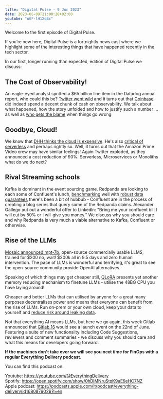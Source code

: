 ```yaml
---
title: "Digital Pulse - 9 Jun 2023"
date: 2023-06-09T21:00:28+02:00
youtube: "uGF-lH1XqBc"
---
```


Welcome to the first episode of Digital Pulse.

If you’re new here, Digital Pulse is a fortnightly news cast where we highlight some of the interesting things that have happened recently in the tech sector.

In our first, longer running than expected, edition of Digital Pulse we discuss:

<!--more-->
  
## The Cost of Observability!
An eagle-eyed analyst spotted a $65 billion line item in the Datadog annual report, who could this be? [Twitter went wild](https://twitter.com/TurnerNovak/status/1654577231937544192/photo/1) and it turns out that [Coinbase](https://blog.pragmaticengineer.com/datadog-65m-year-customer-mystery/) did indeed spend a decent chunk of cash on observability. We talk about what happened, how the story unfolded and how to justify such a number … as well as [who gets the blame](https://thenewstack.io/datadogs-65m-bill-and-why-developers-should-care/) when things go wrong

## Goodbye, Cloud!
We know that [DHH thinks the cloud is expensive](https://world.hey.com/dhh/why-we-re-leaving-the-cloud-654b47e0). He's also [critical of serverless](https://world.hey.com/dhh/don-t-be-fooled-by-serverless-776cd730) and perhaps rightly so. Well, it turns out that the Amazon Prime Video crew may have similar feelings! Again Twitter exploded, as they announced a cost reduction of 90%. Serverless, Microservices or Monoliths what do we do next?

## Rival Streaming schools
Kafka is dominant in the event sourcing game. Redpanda are looking to each some of Confluent's lunch, [benchmarking](https://redpanda.com/blog/kafka-kraft-vs-redpanda-performance-2023) well with [robust data guarantees](https://www.linkedin.com/posts/alexandergallego_why-fsync-losing-unsynced-data-on-a-activity-7064299605567434754-d7-0/) there's been a bit of hubbub - Confluent are in the process of creating a blog series that query some of the Redpanda claims. Alexander Gallego put out a wonderful offer to LinkedIn: "Bring me your confluent bill I will cut by 50% or I will give you money." We discuss why you should care and why Redpanda is very much a viable alternative to Kafka, Confluent or otherwise.

## Rise of the LLMs
[Mosaic announced mpt-7b](https://www.mosaicml.com/blog/mpt-7b), open-source commercially usable LLMS, trained for $200 no, wait! $200k all in 9.5 days and zero human intervention. The pace of LLMs is wonderful and terrifying, it's great to see the open-source community provide OpenAI alternatives.

Speaking of which things may get cheaper still, [QLoRA](https://arxiv.org/abs/2305.14314) presents yet another memory reducing mechanism to finetune LLMs - utilise the 48BG CPU you have laying around!

Cheaper and better LLMs that can utilised by anyone for a great many purposes decentralises power and means that everyone can benefit from the rise of LLMs. Run on-prem or your own cloud, keep your data to yourself and [reduce risk around leaking data](https://www.techradar.com/news/samsung-workers-leaked-company-secrets-by-using-chatgpt).

Not that everything AI means LLMs, but here we go again, this week Gitlab announced that [Gitlab 16](https://about.gitlab.com/sixteen/) would see a launch event on the 22nd of June. Featuring a suite of new functionality including Code Suggestions, reviewers and comment summaries - we discuss why you should care and what this means for developers going forward.

**If the machines don't take over we will see you next time for FinOps with a regular Everything Delivery podcast.**

You can find this podcast on:

Youtube: https://youtube.com/@EverythingDelivery  
Spotify: https://open.spotify.com/show/0hDIMNruStpK9aE9eHC7NZ  
Apple podcast: https://podcasts.apple.com/it/podcast/everything-delivery/id1680879029?l=en